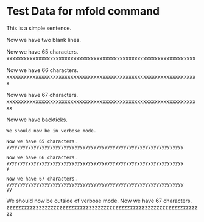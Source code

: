 # Test Data for mfold command

This is a simple sentence.

Now we have two blank lines.


Now we have 65 characters.
xxxxxxxxxxxxxxxxxxxxxxxxxxxxxxxxxxxxxxxxxxxxxxxxxxxxxxxxxxxxxxxxx

Now we have 66 characters.
xxxxxxxxxxxxxxxxxxxxxxxxxxxxxxxxxxxxxxxxxxxxxxxxxxxxxxxxxxxxxxxxxx

Now we have 67 characters.
xxxxxxxxxxxxxxxxxxxxxxxxxxxxxxxxxxxxxxxxxxxxxxxxxxxxxxxxxxxxxxxxxxx

Now we have backticks.
```
We should now be in verbose mode.

Now we have 65 characters.
yyyyyyyyyyyyyyyyyyyyyyyyyyyyyyyyyyyyyyyyyyyyyyyyyyyyyyyyyyyyyyyyy

Now we have 66 characters.
yyyyyyyyyyyyyyyyyyyyyyyyyyyyyyyyyyyyyyyyyyyyyyyyyyyyyyyyyyyyyyyyy
y

Now we have 67 characters.
yyyyyyyyyyyyyyyyyyyyyyyyyyyyyyyyyyyyyyyyyyyyyyyyyyyyyyyyyyyyyyyyy
yy
```

We should now be outside of verbose mode.
Now we have 67 characters.
zzzzzzzzzzzzzzzzzzzzzzzzzzzzzzzzzzzzzzzzzzzzzzzzzzzzzzzzzzzzzzzzzzz

